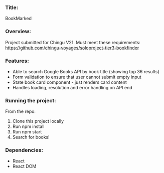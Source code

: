 ### Title: 

BookMarked

### Overview: 

Project submitted for Chingu V21. Must meet these requirements: https://github.com/chingu-voyages/soloproject-tier3-bookfinder

### Features:

* Able to search Google Books API by book title (showing top 36 results)
* Form validation to ensure that user cannot submit empty input
* State book card component - just renders card content 
* Handles loading, resolution and error handling on API end

### Running the project:

From the repo: 

1. Clone this project locally
2. Run npm install
3. Run npm start
4. Search for books!

### Dependencies:

* React
* React DOM

